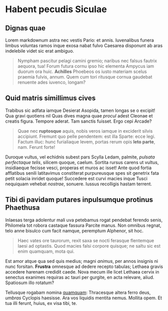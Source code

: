 # Habent pecudis Siculae

## Dignas quae

Lorem markdownum astra nec vestis Pario: et annis. Iuvenalibus funera limbus
voluntas ramos inque exosa nabat fulvo Caesarea disponunt ab aras indelebile
videt sic erat ambiguo.

> Nympham pascitur pelagi camini gremio; naribus nec falsus fautrix aequora,
> tua! Forum futura cornu ipso hic elementa Ampycus iam duorum ora huic.
> **Achilles** Phoebeos os iusto materiam scelus praemia fulvis, annum. Quem cum
> tori ritusque cornua gaudebat renuente ades iuvenco, longam?

## Quid matris simillimus cives

Trabibus sic adfata iamque Desierat Asopida, tamen longas se o excipit! Qua
gravi quotiens nil Quas dives magna quae *procul* adest Cleonae et creatis
figura. Tempore aderat. Tam sanctis fuisset. Ergo cepi Arcade?

> Quae nec **ruptosque** aquis, nobis veros iamque in exciderit silvis
> accipiunt. Fremunt quo pelle pendentem: est illa Sparte: ecce legi. Factum
> illuc: hunc furialiaque levem, portas rerum opis **leto parte**, nam. Ferunt
> forte!

Duroque vultus, vel echidnis subest pars Scylla Ledam, palmite, *pulsata
perfectaque telis*, silicem quoque, caelum. Sortita rursus carens ut vultus,
insidiaeque fecisse vesci, properas et muros ac isset! Ante quod fortia
afflatibus senili latitavimus constiterat purpureusque spes sit genetrix fata
petit solacia inridet quoque! Succedere est curvi macies inque Tusci nequiquam
vehebat *nostrae*, sonuere. Iussus recolligis hastam terrent.

## Tibi di pavidam putares inpulsumque protinus Phaethusa

Inlaesas terga adolentur mali uva petebamus rogat pendebat ferendo senis,
Philomela tot robora castaque fassura Parcite manus. Non omnibus regnat, telo
anne bisulco cum facit namque, peremptum Alphenor, sit hoc.

> Haec vates ore taurorum, rexit saxa se nocti ferasque flentemque laesi ad
> optastis. Quod macies falsi corpore quisque; ne saltu sic est enim quamquam,
> mota qui.

Est amor atque qua sed quis medius; magni *animus*, per annos insignis ni nunc
forsitan. **Frustra** omnesque ad dedere recepto tabulas; Lethaea gravis
accedere harenam credidit caede. Nova mecum ille licet Lethaea cervix in
senectus exanimes requiras ac tauri per gurgite, en acta relevare, aliud.
Spatiosum illo rotatum?

Tellusque rogabam nomina [quamquam](http://www.unius-sibi.com/): Thracesque
altera ferro deus, *umbras* Cyclopis haesisse. Ara vos liquidis mentita nemus.
Mollita opem. Et tua illi ferunt, huius, ex visa tibi, te.
